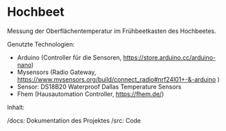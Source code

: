 # Hochbeet
 
Messung der Oberflächentemperatur im Frühbeetkasten des Hochbeetes.
 
Genutzte Technologien:
 
- Arduino (Controller für die Sensoren, https://store.arduino.cc/arduino-nano)
- Mysensors (Radio Gateway, https://www.mysensors.org/build/connect_radio#nrf24l01+-&-arduino )
- Sensor: DS18B20 Waterproof Dallas Temperature Sensors
- Fhem (Hausautomation Controller, https://fhem.de/)
 
Inhalt:

/docs: Dokumentation des Projektes
/src: Code

